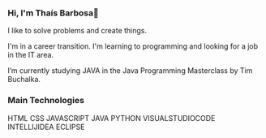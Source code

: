 ### Hi, I'm Thaís Barbosa👋

I like to solve problems and create things.

I'm in a career transition. I'm learning to programming and looking for a job in the IT area.

I’m currently studying JAVA in the Java Programming Masterclass by Tim Buchalka.

### Main Technologies
HTML CSS JAVASCRIPT JAVA PYTHON VISUALSTUDIOCODE INTELLIJIDEA ECLIPSE 


